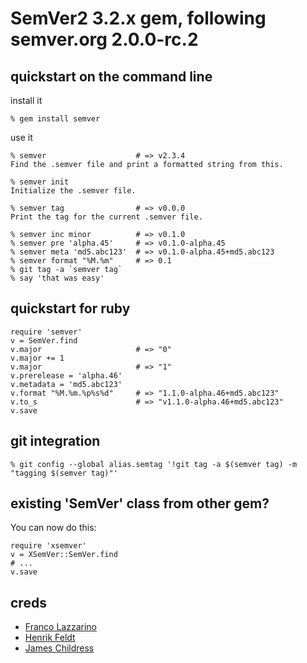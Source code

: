 SemVer2 3.2.x gem, following semver.org 2.0.0-rc.2
======

quickstart on the command line
------------------------------
install it

    % gem install semver

use it

    % semver                    # => v2.3.4
    Find the .semver file and print a formatted string from this.

    % semver init
    Initialize the .semver file.

    % semver tag                # => v0.0.0
    Print the tag for the current .semver file.

    % semver inc minor          # => v0.1.0
    % semver pre 'alpha.45'     # => v0.1.0-alpha.45
    % semver meta 'md5.abc123'  # => v0.1.0-alpha.45+md5.abc123
    % semver format "%M.%m"     # => 0.1
    % git tag -a `semver tag`
    % say 'that was easy'

quickstart for ruby
-------------------

    require 'semver'
    v = SemVer.find
    v.major                     # => "0"
    v.major += 1
    v.major                     # => "1"
    v.prerelease = 'alpha.46'
    v.metadata = 'md5.abc123'
    v.format "%M.%m.%p%s%d"     # => "1.1.0-alpha.46+md5.abc123"
    v.to_s                      # => "v1.1.0-alpha.46+md5.abc123"
    v.save


git integration
---------------
    % git config --global alias.semtag '!git tag -a $(semver tag) -m "tagging $(semver tag)"'


existing 'SemVer' class from other gem?
---------------------------------------
You can now do this:

    require 'xsemver'
    v = XSemVer::SemVer.find
    # ...
    v.save

creds
-----
* [Franco Lazzarino](mailto:flazzarino@gmail.com)
* [Henrik Feldt](mailto:henrik@haf.se)
* [James Childress](mailto:james@childr.es)
